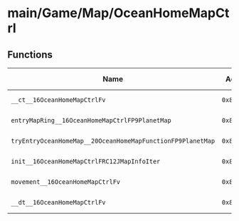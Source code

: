 # main/Game/Map/OceanHomeMapCtrl

## Functions

| Name | Address | Match % |
|------|---------|---------|
| `__ct__16OceanHomeMapCtrlFv` | `0x8018BBC4` | :x: (0.0%) |
| `entryMapRing__16OceanHomeMapCtrlFP9PlanetMap` | `0x8018BC24` | :x: (0.0%) |
| `tryEntryOceanHomeMap__20OceanHomeMapFunctionFP9PlanetMap` | `0x8018BCA8` | :x: (0.0%) |
| `init__16OceanHomeMapCtrlFRC12JMapInfoIter` | `0x8018BD44` | :x: (0.0%) |
| `movement__16OceanHomeMapCtrlFv` | `0x8018BD48` | :x: (0.0%) |
| `__dt__16OceanHomeMapCtrlFv` | `0x8018BE40` | :x: (0.0%) |